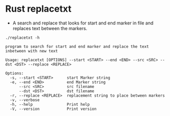 # Rust replacetxt

* A search and replace that looks for start and end marker in file and replaces text between the markers.

```
./replacetxt -h

program to search for start and end marker and replace the text inbetween with new text

Usage: replacetxt [OPTIONS] --start <START> --end <END> --src <SRC> --dst <DST> --replace <REPLACE>

Options:
  -s, --start <START>      start Marker string
  -e, --end <END>          end Marker string
      --src <SRC>          src filename
      --dst <DST>          dst filename
  -r, --replace <REPLACE>  replacement string to place between markers
  -v, --verbose            
  -h, --help               Print help
  -V, --version            Print version
```
